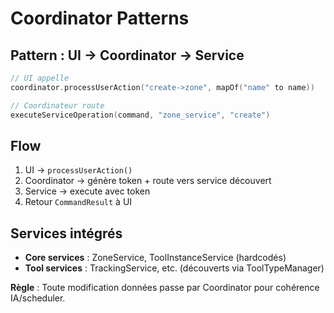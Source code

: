 # Coordinator Patterns

## Pattern : UI → Coordinator → Service

```kotlin
// UI appelle
coordinator.processUserAction("create->zone", mapOf("name" to name))

// Coordinateur route  
executeServiceOperation(command, "zone_service", "create")
```

## Flow
1. UI → `processUserAction()`
2. Coordinator → génère token + route vers service découvert
3. Service → execute avec token  
4. Retour `CommandResult` à UI

## Services intégrés
- **Core services** : ZoneService, ToolInstanceService (hardcodés)
- **Tool services** : TrackingService, etc. (découverts via ToolTypeManager)

**Règle** : Toute modification données passe par Coordinator pour cohérence IA/scheduler.

